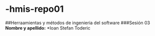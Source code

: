 # -hmis-repo01
##Herraamientas y métodos de ingenieria del software
###Sesión 03
**Nombre y apellido:**
*Ioan Stefan Toderic
